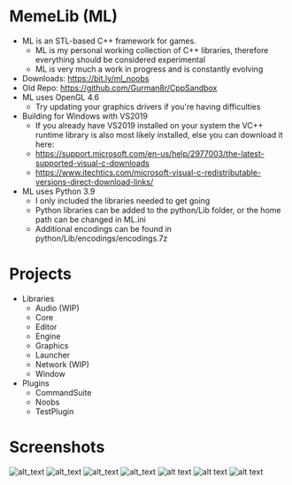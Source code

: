 # MemeLib (ML)

- ML is an STL-based C++ framework for games.
	- ML is my personal working collection of C++ libraries, therefore everything should be considered experimental
	- ML is very much a work in progress and is constantly evolving
- Downloads: https://bit.ly/ml_noobs
- Old Repo: https://github.com/Gurman8r/CppSandbox
- ML uses OpenGL 4.6
	- Try updating your graphics drivers if you're having difficulties
- Building for Windows with VS2019
	- If you already have VS2019 installed on your system the VC++ runtime library is also most likely installed, else you can download it here:
	- https://support.microsoft.com/en-us/help/2977003/the-latest-supported-visual-c-downloads
	- https://www.itechtics.com/microsoft-visual-c-redistributable-versions-direct-download-links/
- ML uses Python 3.9
	- I only included the libraries needed to get going
	- Python libraries can be added to the python/Lib folder, or the home path can be changed in ML.ini
	- Additional encodings can be found in python/Lib/encodings/encodings.7z

# Projects

- Libraries
  - Audio (WIP)
  - Core
  - Editor
  - Engine
  - Graphics
  - Launcher
  - Network (WIP)
  - Window
- Plugins
  - CommandSuite
  - Noobs
  - TestPlugin

# Screenshots

![alt_text](https://i.imgur.com/HyNtmAz.png)
![alt_text](https://i.imgur.com/Uqvf4jS.png)
![alt_text](https://i.imgur.com/2wsHoQC.png)
![alt_text](https://i.imgur.com/TyIgSw9.png)
![alt text](https://i.imgur.com/JS4bQdL.png)
![alt text](https://i.imgur.com/9F3BuaL.png)
![alt text](https://i.imgur.com/dfm47zC.png)
